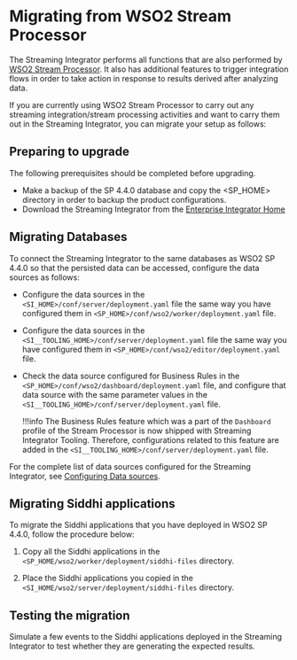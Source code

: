 # Migrating from WSO2 Stream Processor

The Streaming Integrator performs all functions that are also performed by [WSO2 Stream Processor](https://docs.wso2.com/display/SP440/Stream+Processor+Documentation). It also has additional features to trigger integration flows in order to take action in response to results derived after analyzing data.

If you are currently using WSO2 Stream Processor to carry out any streaming integration/stream processing activities and want to carry them out in the Streaming Integrator, you can migrate your setup as follows:

## Preparing to upgrade

The following prerequisites should be completed before upgrading.

- Make a backup of the SP 4.4.0 database and copy the <SP_HOME> directory in order to backup the product configurations.
- Download the Streaming Integrator from the [Enterprise Integrator Home](https://wso2.com/integration/)

## Migrating Databases

To connect the Streaming Integrator to the same databases as WSO2 SP 4.4.0 so that the persisted data can be accessed, configure the data sources as follows:

- Configure the data sources in the `<SI_HOME>/conf/server/deployment.yaml` file the same way you have configured them in `<SP_HOME>/conf/wso2/worker/deployment.yaml` file.
- Configure the data sources in the `<SI__TOOLING_HOME>/conf/server/deployment.yaml` file the same way you have configured them in `<SP_HOME>/conf/wso2/editor/deployment.yaml` file.
- Check the data source configured for Business Rules  in the `<SP_HOME>/conf/wso2/dashboard/deployment.yaml` file, and configure that data source with the same parameter values in the `<SI__TOOLING_HOME>/conf/server/deployment.yaml` file.

    !!!info
        The Business Rules feature which was a part of the `Dashboard` profile of the Stream Processor is now shipped with Streaming Integrator Tooling. Therefore, configurations related to this feature are added in the `<SI__TOOLING_HOME>/conf/server/deployment.yaml` file.

For the complete list of data sources configured for the Streaming Integrator, see [Configuring Data sources](configuring-data-sources.md).

## Migrating Siddhi applications

To migrate the Siddhi applications that you have deployed in WSO2 SP 4.4.0, follow the procedure below:

1. Copy all the Siddhi applications in the `<SP_HOME/wso2/worker/deployment/siddhi-files` directory.

2. Place the Siddhi applications you copied in the `<SI_HOME/wso2/server/deployment/siddhi-files` directory.

## Testing the migration

Simulate a few events to the Siddhi applications deployed in the Streaming Integrator to test whether they are generating the expected results.